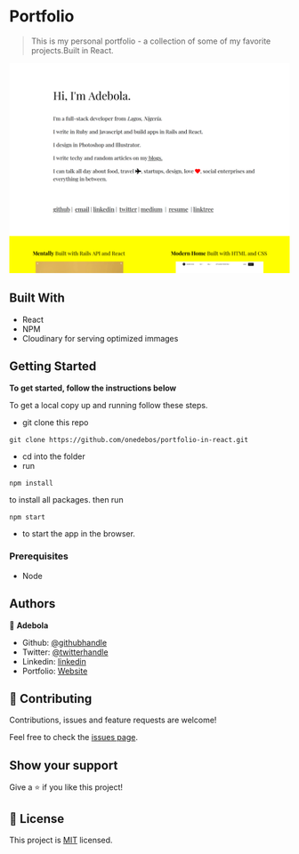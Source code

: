 # Portfolio

> This is my personal portfolio - a collection of some of my favorite projects.Built in React.

![screenshot](./app_screenshot.png)

## Built With

- React
- NPM
- Cloudinary for serving optimized immages

## Getting Started

**To get started, follow the instructions below**

To get a local copy up and running follow these steps.

- git clone this repo

```
git clone https://github.com/onedebos/portfolio-in-react.git
```


- cd into the folder
- run

```
npm install
```

to install all packages. then run

```
npm start
```

- to start the app in the browser.

### Prerequisites

- Node

## Authors

👤 **Adebola**

- Github: [@githubhandle](https://github.com/onedebos)
- Twitter: [@twitterhandle](https://twitter.com/debosthefirst)
- Linkedin: [linkedin](https://www.linkedin.com/in/adebola-niran/)
- Portfolio: [Website](https://elegant-borg-4081b7.netlify.com/#)

## 🤝 Contributing

Contributions, issues and feature requests are welcome!

Feel free to check the [issues page](issues/).

## Show your support

Give a ⭐️ if you like this project!

## 📝 License

This project is [MIT](lic.url) licensed.

